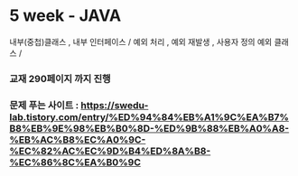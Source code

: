 # 5 week - JAVA
내부(중첩)클래스 , 내부 인터페이스 /
예외 처리 , 예외 재발생 , 사용자 정의 예외 클래스 / 
### 교재 290페이지 까지 진행 
### 문제 푸는 사이트 : https://swedu-lab.tistory.com/entry/%ED%94%84%EB%A1%9C%EA%B7%B8%EB%9E%98%EB%B0%8D-%ED%9B%88%EB%A0%A8-%EB%AC%B8%EC%A0%9C-%EC%82%AC%EC%9D%B4%ED%8A%B8-%EC%86%8C%EA%B0%9C